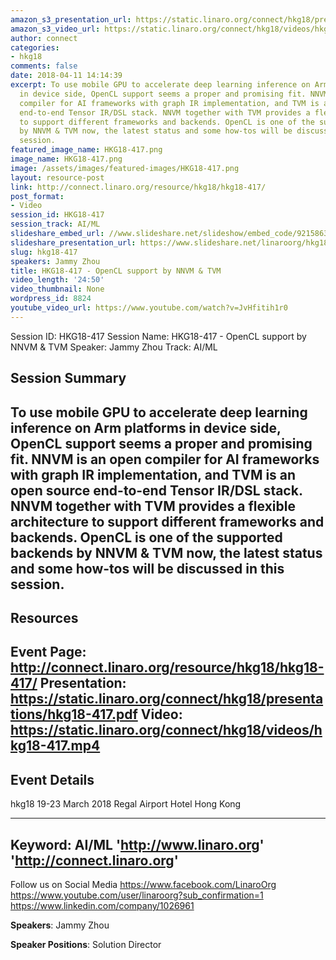 ```yaml
---
amazon_s3_presentation_url: https://static.linaro.org/connect/hkg18/presentations/hkg18-417.pdf
amazon_s3_video_url: https://static.linaro.org/connect/hkg18/videos/hkg18-417.mp4
author: connect
categories:
- hkg18
comments: false
date: 2018-04-11 14:14:39
excerpt: To use mobile GPU to accelerate deep learning inference on Arm platforms
  in device side, OpenCL support seems a proper and promising fit. NNVM is an open
  compiler for AI frameworks with graph IR implementation, and TVM is an open source
  end-to-end Tensor IR/DSL stack. NNVM together with TVM provides a flexible architecture
  to support different frameworks and backends. OpenCL is one of the supported backends
  by NNVM & TVM now, the latest status and some how-tos will be discussed in this
  session.
featured_image_name: HKG18-417.png
image_name: HKG18-417.png
image: /assets/images/featured-images/HKG18-417.png
layout: resource-post
link: http://connect.linaro.org/resource/hkg18/hkg18-417/
post_format:
- Video
session_id: HKG18-417
session_track: AI/ML
slideshare_embed_url: //www.slideshare.net/slideshow/embed_code/92158633
slideshare_presentation_url: https://www.slideshare.net/linaroorg/hkg18417-opencl-support-by-nnvm-tvm
slug: hkg18-417
speakers: Jammy Zhou
title: HKG18-417 - OpenCL support by NNVM & TVM
video_length: '24:50'
video_thumbnail: None
wordpress_id: 8824
youtube_video_url: https://www.youtube.com/watch?v=JvHfitih1r0
---
```


Session ID: HKG18-417
Session Name: HKG18-417 - OpenCL support by NNVM & TVM
Speaker: Jammy Zhou
Track: AI/ML


## Session Summary
To use mobile GPU to accelerate deep learning inference on Arm platforms in device side, OpenCL support seems a proper and promising fit. NNVM is an open compiler for AI frameworks with graph IR implementation, and TVM is an open source end-to-end Tensor IR/DSL stack. NNVM together with TVM provides a flexible architecture to support different frameworks and backends. OpenCL is one of the supported backends by NNVM & TVM now, the latest status and some how-tos will be discussed in this session.
---------------------------------------------------
## Resources
Event Page: http://connect.linaro.org/resource/hkg18/hkg18-417/
Presentation: https://static.linaro.org/connect/hkg18/presentations/hkg18-417.pdf
Video: https://static.linaro.org/connect/hkg18/videos/hkg18-417.mp4
 ---------------------------------------------------
## Event Details
hkg18
19-23 March 2018
Regal Airport Hotel Hong Kong

---------------------------------------------------
Keyword: AI/ML
'http://www.linaro.org'
'http://connect.linaro.org'
---------------------------------------------------
Follow us on Social Media
https://www.facebook.com/LinaroOrg
https://www.youtube.com/user/linaroorg?sub_confirmation=1
https://www.linkedin.com/company/1026961

**Speakers**: Jammy Zhou

**Speaker Positions**: Solution Director